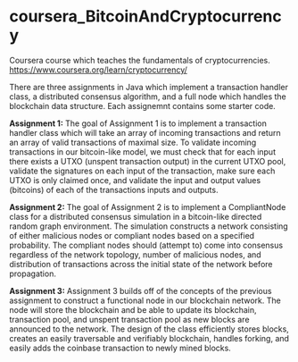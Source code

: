 # coursera_BitcoinAndCryptocurrency
Coursera course which teaches the fundamentals of cryptocurrencies.
https://www.coursera.org/learn/cryptocurrency/

There are three assignments in Java which implement a transaction handler class, a distributed consensus algorithm, and a full node which handles the blockchain data structure. Each assignemnt contains some starter code.


<p1><b>Assignment 1:</b></p1>
The goal of Assignment 1 is to implement a transaction handler class which will take an array of incoming transactions and return an array of valid transactions of maximal size. To validate incoming transactions in our bitcoin-like model, we must check that for each input there exists a UTXO (unspent transaction output) in the current UTXO pool, validate the signatures on each input of the transaction, make sure each UTXO is only claimed once, and validate the input and output values (bitcoins) of each of the transactions inputs and outputs. 


<p1><b>Assignment 2:</b></p1>
The goal of Assignment 2 is to implement a CompliantNode class for a distributed consensus simulation in a bitcoin-like directed random graph environment. The simulation constructs a network consisting of either malicious nodes or compliant nodes based on a specified probability. The compliant nodes should (attempt to) come into consensus regardless of the network topology, number of malicious nodes, and distribution of transactions across the initial state of the network before propagation. 


<p1><b>Assignment 3:</b></p1>
Assignment 3 builds off of the concepts of the previous assignment to construct a functional node in our blockchain network. The node will store the blockchain and be able to update its blockchain, transaction pool, and unspent transaction pool as new blocks are announced to the network. The design of the class efficiently stores blocks, creates an easily traversable and verifiably blockchain, handles forking, and easily adds the coinbase transaction to newly mined blocks. 
